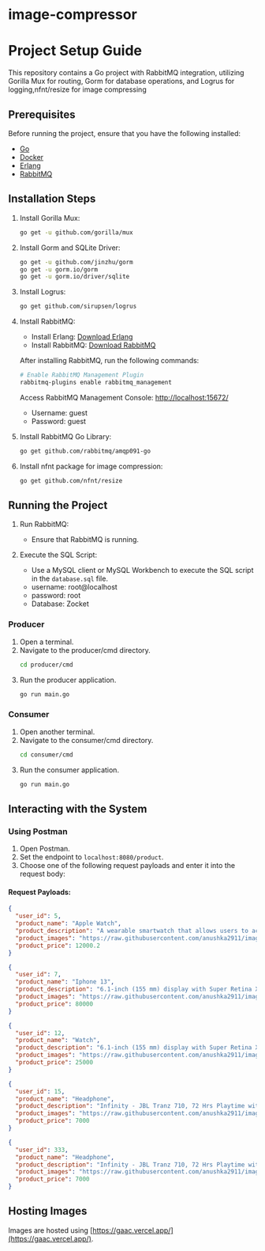 # image-compressor

# Project Setup Guide

This repository contains a Go project with RabbitMQ integration, utilizing Gorilla Mux for routing, Gorm for database operations, and Logrus for logging,nfnt/resize for image compressing

## Prerequisites

Before running the project, ensure that you have the following installed:

- [Go](https://golang.org/doc/install)
- [Docker](https://www.docker.com/get-started)
- [Erlang](https://www.erlang.org/downloads)
- [RabbitMQ](https://www.rabbitmq.com/download.html)

## Installation Steps

1. Install Gorilla Mux:
    ```bash
    go get -u github.com/gorilla/mux
    ```

2. Install Gorm and SQLite Driver:
    ```bash
    go get -u github.com/jinzhu/gorm
    go get -u gorm.io/gorm
    go get -u gorm.io/driver/sqlite
    ```

3. Install Logrus:
    ```bash
    go get github.com/sirupsen/logrus
    ```

4. Install RabbitMQ:
    - Install Erlang: [Download Erlang](https://www.erlang.org/downloads)
    - Install RabbitMQ: [Download RabbitMQ](https://www.rabbitmq.com/download.html)

    After installing RabbitMQ, run the following commands:
    ```bash
    # Enable RabbitMQ Management Plugin
    rabbitmq-plugins enable rabbitmq_management
    ```

    Access RabbitMQ Management Console: [http://localhost:15672/](http://localhost:15672/)
    - Username: guest
    - Password: guest

5. Install RabbitMQ Go Library:
    ```bash
    go get github.com/rabbitmq/amqp091-go
    ```

6. Install nfnt package for image compression:
    ```bash
    go get github.com/nfnt/resize
    ```

## Running the Project

1. Run RabbitMQ:
    - Ensure that RabbitMQ is running.

2. Execute the SQL Script:
    - Use a MySQL client or MySQL Workbench to execute the SQL script in the `database.sql` file.
    - username: root@localhost
    - password: root
    - Database: Zocket

### Producer
1. Open a terminal.
2. Navigate to the producer/cmd directory.
    ```bash
    cd producer/cmd
    ```
3. Run the producer application.
    ```bash
    go run main.go
    ```

### Consumer
1. Open another terminal.
2. Navigate to the consumer/cmd directory.
    ```bash
    cd consumer/cmd
    ```
3. Run the consumer application.
    ```bash
    go run main.go
    ```

## Interacting with the System

### Using Postman

1. Open Postman.
2. Set the endpoint to `localhost:8080/product`.
3. Choose one of the following request payloads and enter it into the request body:

#### Request Payloads:

```json
{
  "user_id": 5,
  "product_name": "Apple Watch",
  "product_description": "A wearable smartwatch that allows users to accomplish a variety of tasks, including making phone calls, sending text messages, and reading emails.",
  "product_images": "https://raw.githubusercontent.com/anushka2911/images/main/uploads/Iwatch.jpg",
  "product_price": 12000.2
}

{
  "user_id": 7,
  "product_name": "Iphone 13",
  "product_description": "6.1-inch (155 mm) display with Super Retina XDR OLED technology at a resolution of 2532×1170 pixels and a pixel density of about 460 PPI with a refresh rate of 60 Hz",
  "product_images": "https://raw.githubusercontent.com/anushka2911/images/main/uploads/phone.jpg",
  "product_price": 80000
}

{
  "user_id": 12,
  "product_name": "Watch",
  "product_description": "6.1-inch (155 mm) display with Super Retina XDR OLED technology at a resolution of 2532×1170 pixels and a pixel density of about 460 PPI with a refresh rate of 60 Hz",
  "product_images": "https://raw.githubusercontent.com/anushka2911/images/main/uploads/watch.jpg",
  "product_price": 25000
}

{
  "user_id": 15,
  "product_name": "Headphone",
  "product_description": "Infinity - JBL Tranz 710, 72 Hrs Playtime with Quick Charge, Wireless On Ear Headphone with Mic, Deep Bass, Dual Equalizer, Bluetooth 5.0 with Voice Assistant",
  "product_images": "https://raw.githubusercontent.com/anushka2911/images/main/uploads/headphone.jpg",
  "product_price": 7000
}

{
  "user_id": 333,
  "product_name": "Headphone",
  "product_description": "Infinity - JBL Tranz 710, 72 Hrs Playtime with Quick Charge, Wireless On Ear Headphone with Mic, Deep Bass, Dual Equalizer, Bluetooth 5.0 with Voice Assistant",
  "product_images": "https://raw.githubusercontent.com/anushka2911/images/main/uploads/headphone.jpg,https://raw.githubusercontent.com/anushka2911/images/main/uploads/Iwatch.jpg,https://raw.githubusercontent.com/anushka2911/images/main/uploads/phone.jpg",
  "product_price": 7000
}
```

## Hosting Images

Images are hosted using [https://gaac.vercel.app/](https://gaac.vercel.app/). 

